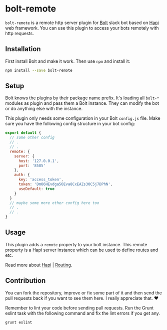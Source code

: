 # bolt-remote

`bolt-remote` is a remote http server plugin for [Bolt](https://github.com/slack-bolt/bolt) slack bot based on [Hapi](http://hapijs.com/) web framework. You can use this plugin to access your bots remotely with http requests.


## Installation

First install Bolt and make it work. Then use `npm` and install it:

```bash
npm install --save bolt-remote
```

## Setup

Bolt knows the plugins by their package name prefix. It's loading all `bolt-*` modules as plugin and pass them a Bolt instance. They can modify the bot or do anything else with the instance.

This plugin only needs some configuration in your Bolt `config.js` file. Make sure you have the following config structure in your bot config:

```js
export default {
  // some other config
  // .
  // .
  remote: {
    server: {
      host: '127.0.0.1',
      port: '8585'
    },
    auth: {
      key: 'access_token',
      token: 'DmO6HEvdga5OEva8CxEAZs30C5j7DPhN',
      useDefault: true
    }
  }
  // maybe some more other config here too
  // .
  // .
}
```


## Usage

This plugin adds a `remote` property to your bolt instance. This remote property is a Hapi server instance which can be used to define routes and etc.

Read more about [Hapi](http://hapijs.com/tutorials) | [Routing](http://hapijs.com/tutorials/routing).


## Contribution

You can fork the repository, improve or fix some part of it and then send the pull requests back if you want to see them here. I really appreciate that. :heart:

Remember to lint your code before sending pull requests. Run the Grunt eslint task with the following command and fix the lint errors if you get any.

```bash
grunt eslint
```
